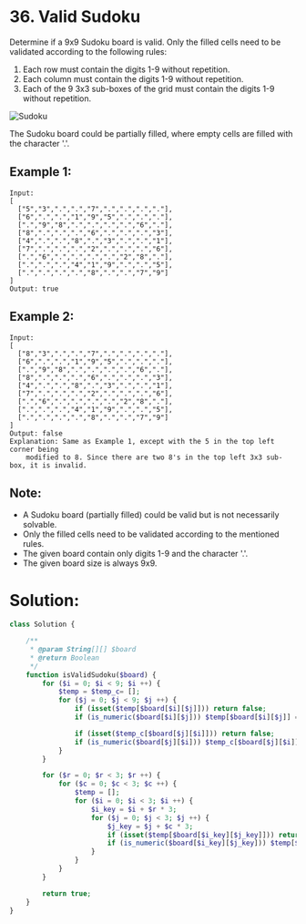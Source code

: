 # 36. Valid Sudoku
Determine if a 9x9 Sudoku board is valid. Only the filled cells need to be validated according to the following rules:

1. Each row must contain the digits 1-9 without repetition.
2. Each column must contain the digits 1-9 without repetition.
3. Each of the 9 3x3 sub-boxes of the grid must contain the digits 1-9 without repetition.

![Sudoku](https://upload.wikimedia.org/wikipedia/commons/thumb/f/ff/Sudoku-by-L2G-20050714.svg/250px-Sudoku-by-L2G-20050714.svg.png "A partially filled sudoku which is valid.")

The Sudoku board could be partially filled, where empty cells are filled with the character '.'.

## Example 1:
~~~
Input:
[
  ["5","3",".",".","7",".",".",".","."],
  ["6",".",".","1","9","5",".",".","."],
  [".","9","8",".",".",".",".","6","."],
  ["8",".",".",".","6",".",".",".","3"],
  ["4",".",".","8",".","3",".",".","1"],
  ["7",".",".",".","2",".",".",".","6"],
  [".","6",".",".",".",".","2","8","."],
  [".",".",".","4","1","9",".",".","5"],
  [".",".",".",".","8",".",".","7","9"]
]
Output: true
~~~

## Example 2:
~~~
Input:
[
  ["8","3",".",".","7",".",".",".","."],
  ["6",".",".","1","9","5",".",".","."],
  [".","9","8",".",".",".",".","6","."],
  ["8",".",".",".","6",".",".",".","3"],
  ["4",".",".","8",".","3",".",".","1"],
  ["7",".",".",".","2",".",".",".","6"],
  [".","6",".",".",".",".","2","8","."],
  [".",".",".","4","1","9",".",".","5"],
  [".",".",".",".","8",".",".","7","9"]
]
Output: false
Explanation: Same as Example 1, except with the 5 in the top left corner being 
    modified to 8. Since there are two 8's in the top left 3x3 sub-box, it is invalid.
~~~

## Note:
* A Sudoku board (partially filled) could be valid but is not necessarily solvable.
* Only the filled cells need to be validated according to the mentioned rules.
* The given board contain only digits 1-9 and the character '.'.
* The given board size is always 9x9.

# Solution:
~~~PHP
class Solution {

    /**
     * @param String[][] $board
     * @return Boolean
     */
    function isValidSudoku($board) {
        for ($i = 0; $i < 9; $i ++) {
            $temp = $temp_c= [];
            for ($j = 0; $j < 9; $j ++) {
                if (isset($temp[$board[$i][$j]])) return false;
                if (is_numeric($board[$i][$j])) $temp[$board[$i][$j]] = true;

                if (isset($temp_c[$board[$j][$i]])) return false;
                if (is_numeric($board[$j][$i])) $temp_c[$board[$j][$i]] = true;
            }
        }

        for ($r = 0; $r < 3; $r ++) {
            for ($c = 0; $c < 3; $c ++) {
                $temp = [];
                for ($i = 0; $i < 3; $i ++) {
                    $i_key = $i + $r * 3;
                    for ($j = 0; $j < 3; $j ++) {
                        $j_key = $j + $c * 3;
                        if (isset($temp[$board[$i_key][$j_key]])) return false;
                        if (is_numeric($board[$i_key][$j_key])) $temp[$board[$i_key][$j_key]] = true;
                    }
                }
            }
        }

        return true;
    }
}
~~~
